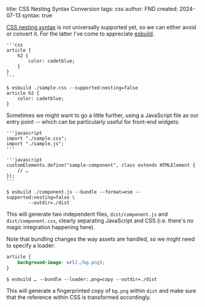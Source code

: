 title: CSS Nesting Syntax Conversion
tags: css
author: FND
created: 2024-07-13
syntax: true

[CSS nesting syntax](https://developer.mozilla.org/en-US/docs/Web/CSS/CSS_nesting)
is not universally supported yet, so we can either avoid or convert it. For the
latter I've come to appreciate [esbuild](https://esbuild.github.io).

```figure filename=sample.css
'''css
article {
    h2 {
        color: cadetblue;
    }
}
'''
```

```shell
$ esbuild ./sample.css --supported:nesting=false
article h2 {
    color: cadetblue;
}
```

Sometimes we might want to go a little further, using a JavaScript file as our
entry point -- which can be particularly useful for front-end widgets:

```figure filename=component.js
'''javascript
import "./sample.css";
import "./sample.js";
'''
```

```figure filename=sample.js
'''javascript
customElements.define("sample-component", class extends HTMLElement {
    // …
});
'''
```

```shell
$ esbuild ./component.js --bundle --format=esm --supported:nesting=false \
        --outdir=./dist
```

This will generate two independent files, `dist/component.js` and
`dist/component.css`, clearly separating JavaScript and CSS (i.e. there's no
magic integration happening here).

Note that bundling changes the way assets are handled, so we might need to
specify a loader:

```css
article {
    background-image: url(./bg.png);
}
```

```shell
$ esbuild … --bundle --loader:.png=copy --outdir=./dist
```

This will generate a fingerprinted copy of `bg.png` within `dist` and make sure
that the reference within CSS is transformed accordingly.
